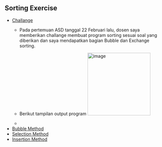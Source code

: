 ## Sorting Exercise

+ [Challange](https://github.com/GoTadashi/ASD/blob/main/Sorting/Challange.c)
  - Pada pertemuan ASD tanggal 22 Februari lalu, dosen saya memberikan challange membuat program sorting sesuai soal yang diberikan dan saya mendapatkan bagian Bubble dan Exchange sorting.
  - Berikut tampilan output program <img width="201" alt="image" src="https://user-images.githubusercontent.com/98724538/156935567-6931005c-c091-4bee-a2fa-a0857717f541.png">

  - 
+ [Bubble Method](https://github.com/GoTadashi/ASD/blob/main/Sorting/Bubble_Sort.c)
+ [Selection Method]()
+ [Insertion Method]()
